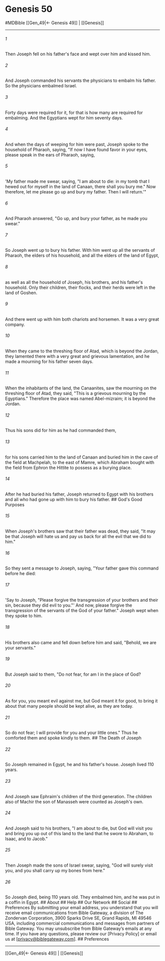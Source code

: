 # Genesis 50
#MDBible
[[Gen_49|← Genesis 49]] | [[Genesis]]

***


###### 1 
Then Joseph fell on his father's face and wept over him and kissed him. 

###### 2 
And Joseph commanded his servants the physicians to embalm his father. So the physicians embalmed Israel. 

###### 3 
Forty days were required for it, for that is how many are required for embalming. And the Egyptians wept for him seventy days. 

###### 4 
And when the days of weeping for him were past, Joseph spoke to the household of Pharaoh, saying, "If now I have found favor in your eyes, please speak in the ears of Pharaoh, saying, 

###### 5 
'My father made me swear, saying, "I am about to die: in my tomb that I hewed out for myself in the land of Canaan, there shall you bury me." Now therefore, let me please go up and bury my father. Then I will return.'" 

###### 6 
And Pharaoh answered, "Go up, and bury your father, as he made you swear." 

###### 7 
So Joseph went up to bury his father. With him went up all the servants of Pharaoh, the elders of his household, and all the elders of the land of Egypt, 

###### 8 
as well as all the household of Joseph, his brothers, and his father's household. Only their children, their flocks, and their herds were left in the land of Goshen. 

###### 9 
And there went up with him both chariots and horsemen. It was a very great company. 

###### 10 
When they came to the threshing floor of Atad, which is beyond the Jordan, they lamented there with a very great and grievous lamentation, and he made a mourning for his father seven days. 

###### 11 
When the inhabitants of the land, the Canaanites, saw the mourning on the threshing floor of Atad, they said, "This is a grievous mourning by the Egyptians." Therefore the place was named Abel-mizraim; it is beyond the Jordan. 

###### 12 
Thus his sons did for him as he had commanded them, 

###### 13 
for his sons carried him to the land of Canaan and buried him in the cave of the field at Machpelah, to the east of Mamre, which Abraham bought with the field from Ephron the Hittite to possess as a burying place. 

###### 14 
After he had buried his father, Joseph returned to Egypt with his brothers and all who had gone up with him to bury his father. ## God's Good Purposes 

###### 15 
When Joseph's brothers saw that their father was dead, they said, "It may be that Joseph will hate us and pay us back for all the evil that we did to him." 

###### 16 
So they sent a message to Joseph, saying, "Your father gave this command before he died: 

###### 17 
'Say to Joseph, "Please forgive the transgression of your brothers and their sin, because they did evil to you."' And now, please forgive the transgression of the servants of the God of your father." Joseph wept when they spoke to him. 

###### 18 
His brothers also came and fell down before him and said, "Behold, we are your servants." 

###### 19 
But Joseph said to them, "Do not fear, for am I in the place of God? 

###### 20 
As for you, you meant evil against me, but God meant it for good, to bring it about that many people should be kept alive, as they are today. 

###### 21 
So do not fear; I will provide for you and your little ones." Thus he comforted them and spoke kindly to them. ## The Death of Joseph 

###### 22 
So Joseph remained in Egypt, he and his father's house. Joseph lived 110 years. 

###### 23 
And Joseph saw Ephraim's children of the third generation. The children also of Machir the son of Manasseh were counted as Joseph's own. 

###### 24 
And Joseph said to his brothers, "I am about to die, but God will visit you and bring you up out of this land to the land that he swore to Abraham, to Isaac, and to Jacob." 

###### 25 
Then Joseph made the sons of Israel swear, saying, "God will surely visit you, and you shall carry up my bones from here." 

###### 26 
So Joseph died, being 110 years old. They embalmed him, and he was put in a coffin in Egypt. ## About ## Help ## Our Network ## Social ## Preferences By submitting your email address, you understand that you will receive email communications from Bible Gateway, a division of The Zondervan Corporation, 3900 Sparks Drive SE, Grand Rapids, MI 49546 USA, including commercial communications and messages from partners of Bible Gateway. You may unsubscribe from Bible Gateway&rsquo;s emails at any time. If you have any questions, please review our [Privacy Policy] or email us at [privacy@biblegateway.com]. ## Preferences

***

[[Gen_49|← Genesis 49]] | [[Genesis]]
